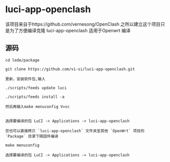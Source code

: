 # luci-app-openclash
该项目来自于https://github.com/vernesong/OpenClash
之所以建立这个项目只是为了方便编译克隆
luci-app-openclash 适用于Openwrt 编译
## 源码
    cd lede/package
    
    git clone https://github.com/vi-si/luci-app-openclash.git 
    
    更新，安装软件包,输入
    
    ./scripts/feeds update luci
    
    ./scripts/feeds install -a
    
    然后再输入make menuconfig V=sc
    
    
    选择要编译的包 LuCI -> Applications -> luci-app-openclash
    
    您也可以直接拷贝 `luci-app-openclash` 文件夹至其他 `OpenWrt` 项目的 `Package` 目录下随固件编译
    
    make menuconfig
    
    选择要编译的包 LuCI -> Applications -> luci-app-openclash
